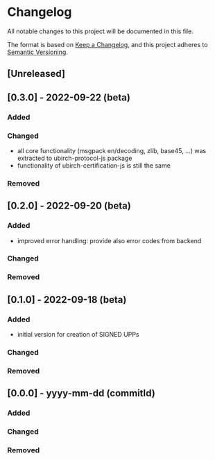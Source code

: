 # Changelog
All notable changes to this project will be documented in this file.

The format is based on [Keep a Changelog](https://keepachangelog.com/en/1.0.0/),
and this project adheres to [Semantic Versioning](https://semver.org/spec/v2.0.0.html).

## [Unreleased]

## [0.3.0] - 2022-09-22 (beta)

### Added

### Changed
* all core functionality (msgpack en/decoding, zlib, base45, ...) was extracted to ubirch-protocol-js package
* functionality of ubirch-certification-js is still the same

### Removed

## [0.2.0] - 2022-09-20 (beta)

### Added
* improved error handling: provide also error codes from backend

### Changed

### Removed

## [0.1.0] - 2022-09-18 (beta)

### Added
* initial version for creation of SIGNED UPPs

### Changed

### Removed

## [0.0.0] - yyyy-mm-dd (commitId)

### Added

### Changed

### Removed
